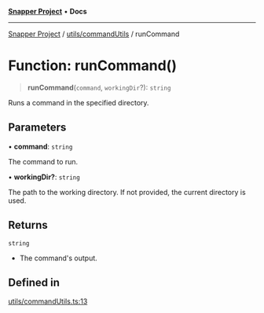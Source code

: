 [**Snapper Project**](../../../README.md) • **Docs**

***

[Snapper Project](../../../README.md) / [utils/commandUtils](../README.md) / runCommand

# Function: runCommand()

> **runCommand**(`command`, `workingDir`?): `string`

Runs a command in the specified directory.

## Parameters

• **command**: `string`

The command to run.

• **workingDir?**: `string`

The path to the working directory. If not provided, the current directory is used.

## Returns

`string`

- The command's output.

## Defined in

[utils/commandUtils.ts:13](https://github.com/asifqatar/Snapper/blob/ae573ba80678b692c8c088ab4763c1208af56ec0/utils/commandUtils.ts#L13)
